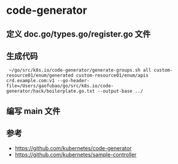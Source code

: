 # code-generator

## 定义 doc.go/types.go/register.go 文件

## 生成代码
```shell
 ~/go/src/k8s.io/code-generator/generate-groups.sh all custom-resource01/enum/generated custom-resource01/enum/apis crd.example.com:v1 --go-header-file=/Users/gaofubao/go/src/k8s.io/code-generator/hack/boilerplate.go.txt --output-base ../
```

## 编写 main 文件

## 参考
- https://github.com/kubernetes/code-generator
- https://github.com/kubernetes/sample-controller
